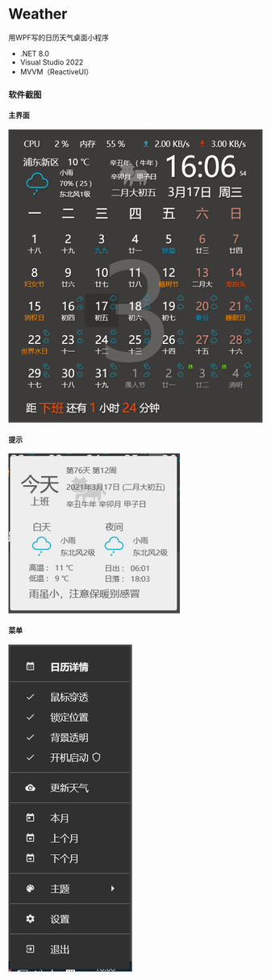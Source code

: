 # Weather
用WPF写的日历天气桌面小程序

- .NET 8.0
- Visual Studio 2022
- MVVM（ReactiveUI）

### 软件截图

#### 主界面
[![](doc/MainWindow.png)](doc/MainWindow.png)

#### 提示
[![](doc/Tooltip.png)](doc/Tooltip.png)

#### 菜单
[![](doc/NotifyIcon.png)](doc/NotifyIcon.png)
